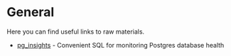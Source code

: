 # General
Here you can find useful links to raw materials.

- [pg_insights](https://github.com/lob/pg_insights) - Convenient SQL for monitoring Postgres database health
